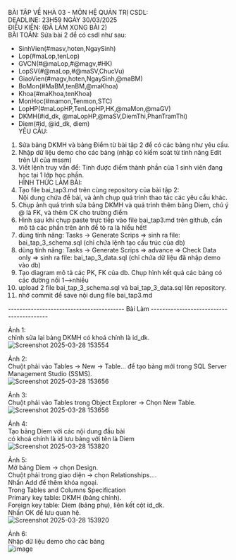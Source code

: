 BÀI TẬP VỀ NHÀ 03 - MÔN HỆ QUẢN TRỊ CSDL:  
DEADLINE: 23H59 NGÀY 30/03/2025  
ĐIỀU KIỆN: (ĐÃ LÀM XONG BÀI 2)  
BÀI TOÁN: Sửa bài 2 để có csdl như sau:  
  + SinhVien(#masv,hoten,NgaySinh)  
  + Lop(#maLop,tenLop)  
  + GVCN(#@maLop,#@magv,#HK)  
  + LopSV(#@maLop,#@maSV,ChucVu)  
  + GiaoVien(#magv,hoten,NgaySinh,@maBM)  
  + BoMon(#MaBM,tenBM,@maKhoa)  
  + Khoa(#maKhoa,tenKhoa)  
  + MonHoc(#mamon,Tenmon,STC)  
  + LopHP(#maLopHP,TenLopHP,HK,@maMon,@maGV)  
  + DKMH(#id_dk, @maLopHP,@maSV,DiemThi,PhanTramThi)  
  + Diem(#id, @id_dk, diem)  
YÊU CẦU:  
1. Sửa bảng DKMH và bảng Điểm từ bài tập 2 để có các bảng như yêu cầu.  
2. Nhập dữ liệu demo cho các bảng (nhập có kiểm soát từ tính năng Edit trên UI của mssm)  
3. Viết lệnh truy vấn để: Tính được điểm thành phần của 1 sinh viên đang học tại 1 lớp học phần.  
HÌNH THỨC LÀM BÀI:  
1. Tạo file bai_tap3.md trên cùng repository của bài tập 2:  
   Nội dung chứa đề bài, và ảnh chụp quá trình thao tác các yêu cầu khác.  
2. Chụp ảnh quá trình sửa bảng DKMH và quá trình thêm bảng Diem, chú ý @ là FK, và thêm CK cho trường điểm  
3. Hình sau khi chụp paste trực tiếp vào file bai_tap3.md trên github, cần mô tả các phần trên ảnh để tỏ ra là hiểu hết!  
4. dùng tính năng: Tasks -> Generate Scrips => sinh ra file: bai_tap_3_schema.sql  (chỉ chứa lệnh tạo cấu trúc của db)  
5. dùng tính năng: Tasks -> Generate Scrips => advance => Check Data only => sinh ra file: bai_tap_3_data.sql  (chỉ chứa dữ liệu đã nhập demo vào db)  
6. Tạo diagram mô tả các PK, FK của db. Chụp hình kết quả các bảng có các đường nối 1-->nhiều  
7. upload 2 file  bai_tap_3_schema.sql và bai_tap_3_data.sql lên repository.  
8. nhớ commit để save nội dung file bai_tap3.md  

----------------------------------------- Bài Làm ----------------------------------------- 

Ảnh 1:  
chỉnh sửa lại bảng DKMH có khoá chính là id_dk.  
![Screenshot 2025-03-28 153554](https://github.com/user-attachments/assets/4ab70e85-3d24-4b42-a6a0-37557a0dca22)  

Ảnh 2:  
Chuột phải vào Tables → New → Table... để tạo bảng mới trong SQL Server Management Studio (SSMS).  
![Screenshot 2025-03-28 153656](https://github.com/user-attachments/assets/51eeb1dc-8ee6-45e1-a2dc-591ca508d5b1)  

Ảnh 3:  
Chuột phải vào Tables trong Object Explorer → Chọn New Table.  
![Screenshot 2025-03-28 153656](https://github.com/user-attachments/assets/7f677a11-0600-4c5f-b37d-380638e6e8b4)  

Ảnh 4:  
Tạo bảng Diem với các nội dung đầu bài  
có khoá chính là id
lưu bảng với tên là Diem  
![Screenshot 2025-03-28 153820](https://github.com/user-attachments/assets/a949f21b-98dc-4c78-be80-f3f422bbbe42)  

Ảnh 5:  
Mở bảng Diem → chọn Design.  
Chuột phải trong giao diện → chọn Relationships....  
Nhấn Add để thêm khóa ngoại.  
Trong Tables and Columns Specification  
Primary key table: DKMH (bảng chính).  
Foreign key table: Diem (bảng phụ), liên kết cột id_dk.  
Nhấn OK để lưu quan hệ.  
![Screenshot 2025-03-28 153920](https://github.com/user-attachments/assets/3c9358eb-23a1-4b71-a15f-ee48c91d4dbe)

Ảnh 6:  
 Nhập dữ liệu demo cho các bảng  
![image](https://github.com/user-attachments/assets/c2bad4d7-3df7-45b7-8375-6298472bb8ab)  


